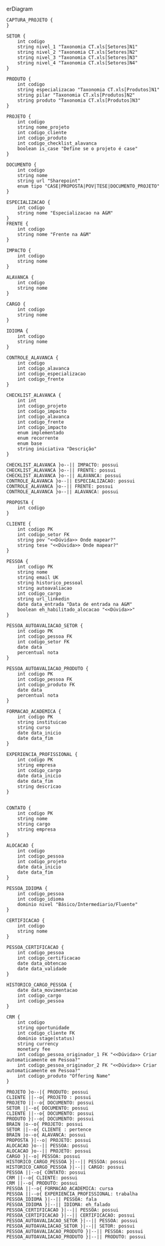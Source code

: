 erDiagram

    CAPTURA_PROJETO {
    }

    SETOR {
        int codigo
        string nivel_1 "Taxonomia CT.xls[Setores]N1"
        string nivel_2 "Taxonomia CT.xls[Setores]N2"
        string nivel_3 "Taxonomia CT.xls[Setores]N3"
        string nivel_4 "Taxonomia CT.xls[Setores]N4"
    }

    PRODUTO {
        int codigo
        string especializacao "Taxonomia CT.xls[Produtos]N1"
        string pilar "Taxonomia CT.xls[Produtos]N2"
        string produto "Taxonomia CT.xls[Produtos]N3"
    }
    
    PROJETO {
        int codigo
        string nome_projeto
        int codigo_cliente
        int codigo_produto
        int codigo_checklist_alavanca
        boolean is_case "Define se o projeto é case"
    }

    DOCUMENTO {
        int codigo
        string nome
        string url "Sharepoint"
        enum tipo "CASE|PROPOSTA|POV|TESE|DOCUMENTO_PROJETO"
    }
    
    ESPECIALIZACAO {
        int codigo
        string nome "Especializacao na A&M"
    }
    FRENTE {
        int codigo
        string nome "Frente na A&M"
    }

    IMPACTO {
        int codigo
        string nome
    }

    ALAVANCA {
        int codigo
        string nome 
    }

    CARGO {
        int codigo
        string nome
    }

    IDIOMA {
        int codigo
        string nome
    }

    CONTROLE_ALAVANCA {
        int codigo
        int codigo_alavanca
        int codigo_especializacao
        int codigo_frente        
    }

    CHECKLIST_ALAVANCA {
        int int
        int codigo_projeto
        int codigo_impacto 
        int codigo_alavanca
        int codigo_frente
        int codigo_impacto
        enum implementado
        enum recorrente
        enum base
        string iniciativa "Descrição"       
    }

    CHECKLIST_ALAVANCA }o--|| IMPACTO: possui
    CHECKLIST_ALAVANCA }o--|| FRENTE: possui
    CHECKLIST_ALAVANCA }o--|| ALAVANCA: possui
    CONTROLE_ALAVANCA }o--|| ESPECIALIZACAO: possui
    CONTROLE_ALAVANCA }o--|| FRENTE: possui
    CONTROLE_ALAVANCA }o--|| ALAVANCA: possui

    PROPOSTA {
        int codigo
    }
    
    CLIENTE {
        int codigo PK
        int codigo_setor FK
        string pov "<<Dúvida>> Onde mapear?"
        string tese "<<Dúvida>> Onde mapear?"
    }

    PESSOA {
        int codigo PK
        string nome
        string email UK
        string historico_pessoal
        string autoavaliacao  
        int codigo_cargo 
        string url_linkedin 
        date data_entrada "Data de entrada na A&M"  
        boolean eh_habilitado_alocacao "<<Dúvida>>"
    }

    PESSOA_AUTOAVALIACAO_SETOR {
        int codigo PK
        int codigo_pessoa FK
        int codigo_setor FK
        date data
        percentual nota
    }

    PESSOA_AUTOAVALIACAO_PRODUTO {
        int codigo PK
        int codigo_pessoa FK
        int codigo_produto FK
        date data
        percentual nota
    }

    FORMACAO_ACADEMICA {
        int codigo PK
        string instituicao
        string curso
        date data_inicio
        date data_fim
    }

    EXPERIENCIA_PROFISSIONAL {
        int codigo PK
        string empresa
        int codigo_cargo
        date data_inicio
        date data_fim
        string descricao
    }


    CONTATO {
        int codigo PK
        string nome
        string cargo
        string empresa
    }

    ALOCACAO {        
        int codigo
        int codigo_pessoa
        int codigo_projeto
        date data_inicio
        date data_fim
    }

    PESSOA_IDIOMA {
        int codigo_pessoa
        int codigo_idioma
        dominio nivel "Básico/Intermediario/Fluente"
    }

    CERTIFICACAO {
        int codigo
        string nome
    }

    PESSOA_CERTIFICACAO {
        int codigo_pessoa
        int codigo_certificacao
        date data_obtencao
        date data_validade
    }

    HISTORICO_CARGO_PESSOA {
        date data_movimentacao
        int codigo_cargo
        int codigo_pessoa
    }

    CRM {
        int codigo
        string oportunidade
        int codigo_cliente FK
        dominio stage(status)
        string currency
        monetary fee
        int codigo_pessoa_originador_1 FK "<<Dúvida>> Criar automaticamente em Pessoa?"
        int codigo_pessoa_originador_2 FK "<<Dúvida>> Criar automaticamente em Pessoa?"
        int codigo_produto "Offering Name"
    }

    PROJETO }o--|{ PRODUTO: possui
    CLIENTE ||--o{ PROJETO : possui 
    PROJETO ||--o{ DOCUMENTO: possui
    SETOR ||--o{ DOCUMENTO: possui
    CLIENTE ||--o{ DOCUMENTO: possui
    PRODUTO }|--o{ DOCUMENTO: possui
    BRAIN |o--o{ PROJETO: possui 
    SETOR ||--o{ CLIENTE : pertence 
    BRAIN |o--o{ ALAVANCA: possui 
    PROPOSTA }|--o| PROJETO: possui
    ALOCACAO }o--|| PESSOA: possui
    ALOCACAO }o--|| PROJETO: possui
    CARGO }|--o| PESSOA: possui
    HISTORICO_CARGO_PESSOA }|--|| PESSOA: possui
    HISTORICO_CARGO_PESSOA }|--|| CARGO: possui
    PESSOA ||--o{ CONTATO: possui
    CRM ||--o{ CLIENTE: possui
    CRM ||--o{ PRODUTO: possui
    PESSOA ||--o{ FORMACAO_ACADEMICA: cursa
    PESSOA ||--o{ EXPERIENCIA_PROFISSIONAL: trabalha
    PESSOA_IDIOMA }|--|| PESSOA: fala
    PESSOA_IDIOMA }|--|| IDIOMA: eh_falado
    PESSOA_CERTIFICACAO }|--|| PESSOA: possui
    PESSOA_CERTIFICACAO }|--|| CERTIFICACAO: possui
    PESSOA_AUTOAVALIACAO_SETOR }|--|| PESSOA: possui
    PESSOA_AUTOAVALIACAO_SETOR }|--|| SETOR: possui
    PESSOA_AUTOAVALIACAO_PRODUTO }|--|| PESSOA: possui
    PESSOA_AUTOAVALIACAO_PRODUTO }|--|| PRODUTO: possui